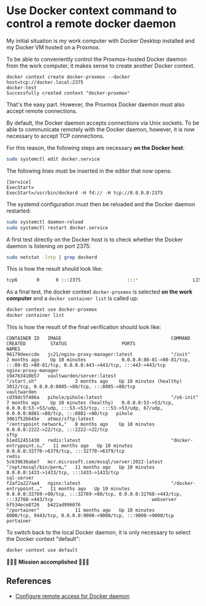 # Use Docker context command to control a remote docker daemon

My initial situation is my work computer with Docker Desktop installed and my Docker VM hosted on a Proxmox.

To be able to conveniently control the Proxmox-hosted Docker daemon from the work computer, it makes sense to create another Docker context.

```shell
docker context create docker-proxmox --docker host=tcp://docker.local:2375
docker-test
Successfully created context "docker-proxmox"
```

That's the easy part. However, the Proxmox Docker daemon must also accept remote connections.

By default, the Docker daemon accepts connections via Unix sockets. To be able to communicate remotely with the Docker daemon, however, it is now necessary to accept TCP connections.

For this reason, the following steps are necessary **on the Docker host**:

```bash
sudo systemctl edit docker.service
```

The following lines must be inserted in the editor that now opens:

```text
[Service]
ExecStart=
ExecStart=/usr/bin/dockerd -H fd:// -H tcp://0.0.0.0:2375
```

The systemd configuration must then be reloaded and the Docker daemon restarted:

```bash
sudo systemctl daemon-reload
sudo systemctl restart docker.service
```

A first test directly on the Docker host is to check whether the Docker daemon is listening on port 2375:

```bash
sudo netstat -lntp | grep dockerd
```

This is how the result should look like:

```bash
tcp6       0      0 :::2375                 :::*                    LISTEN      12082/dockerd
```

As a final test, the docker context `docker-proxmox` is selected **on the work computer** and a `docker container list` is called up:

```bash
docker context use docker-proxmox
docker container list
```

This is how the result of the final verification should look like:

```text
CONTAINER ID   IMAGE                                        COMMAND                  CREATED         STATUS                    PORTS                                                                                                                 NAMES
96179deeccde   jc21/nginx-proxy-manager:latest              "/init"                  2 months ago    Up 10 minutes             0.0.0.0:80-81->80-81/tcp, :::80-81->80-81/tcp, 0.0.0.0:443->443/tcp, :::443->443/tcp                                  nginx-proxy-manager
194763410b57   vaultwarden/server:latest                    "/start.sh"              3 months ago    Up 10 minutes (healthy)   3012/tcp, 0.0.0.0:8005->80/tcp, :::8005->80/tcp                                                                       vaultwarden
cd39dc5f486a   pihole/pihole:latest                         "/s6-init"               7 months ago    Up 10 minutes (healthy)   0.0.0.0:53->53/tcp, 0.0.0.0:53->53/udp, :::53->53/tcp, :::53->53/udp, 67/udp, 0.0.0.0:8881->80/tcp, :::8881->80/tcp   pihole
3061f52bb45e   atmoz/sftp:latest                            "/entrypoint network…"   8 months ago    Up 10 minutes             0.0.0.0:2222->22/tcp, :::2222->22/tcp                                                                                 sftp
b1ed12451430   redis:latest                                 "docker-entrypoint.s…"   11 months ago   Up 10 minutes             0.0.0.0:32770->6379/tcp, :::32770->6379/tcp                                                                           redis
5c639636abe7   mcr.microsoft.com/mssql/server:2022-latest   "/opt/mssql/bin/perm…"   11 months ago   Up 10 minutes             0.0.0.0:1433->1433/tcp, :::1433->1433/tcp                                                                             sql-server
f2af2a227aa4   nginx:latest                                 "/docker-entrypoint.…"   11 months ago   Up 10 minutes             0.0.0.0:32769->80/tcp, :::32769->80/tcp, 0.0.0.0:32768->443/tcp, :::32768->443/tcp                                    webserver
bf534ece8726   b422ad996076                                 "/portainer"             11 months ago   Up 10 minutes             8000/tcp, 9443/tcp, 0.0.0.0:9000->9000/tcp, :::9000->9000/tcp                                                         portainer
```

To switch back to the local Docker daemon, it is only necessary to select the Docker context "default":

```bash
docker context use default
```

🚀🚀🚀 **Mission accomplished** 🚀🚀🚀



## References

- [Configure remote access for Docker daemon](https://docs.docker.com/config/daemon/remote-access/)